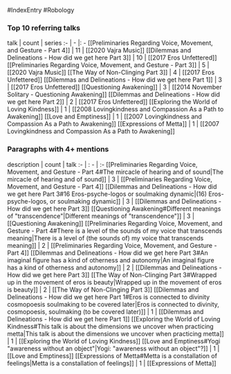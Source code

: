 #IndexEntry #Robology

### Top 10 referring talks
talk | count | series
:- | - |: -
[[Preliminaries Regarding Voice, Movement, and Gesture - Part 4]] | 11 | [[2020 Vajra Music]]
[[Dilemmas and Delineations - How did we get here Part 3]] | 10 | [[2017 Eros Unfettered]]
[[Preliminaries Regarding Voice, Movement, and Gesture - Part 3]] | 5 | [[2020 Vajra Music]]
[[The Way of Non-Clinging Part 3]] | 4 | [[2017 Eros Unfettered]]
[[Dilemmas and Delineations - How did we get here Part 1]] | 3 | [[2017 Eros Unfettered]]
[[Questioning Awakening]] | 3 | [[2014 November Solitary - Questioning Awakening]]
[[Dilemmas and Delineations - How did we get here Part 2]] | 2 | [[2017 Eros Unfettered]]
[[Exploring the World of Loving Kindness]] | 1 | [[2008 Lovingkindness and Compassion As a Path to Awakening]]
[[Love and Emptiness]] | 1 | [[2007 Lovingkindness and Compassion As a Path to Awakening]]
[[Expressions of Metta]] | 1 | [[2007 Lovingkindness and Compassion As a Path to Awakening]]

### Paragraphs with 4+ mentions
description | count | talk
:- | : - | :-
[[Preliminaries Regarding Voice, Movement, and Gesture - Part 4#The mircacle of hearing and of sound\|The mircacle of hearing and of sound]] | 3 | [[Preliminaries Regarding Voice, Movement, and Gesture - Part 4]]
[[Dilemmas and Delineations - How did we get here Part 3#16 Eros-psyche-logos or soulmaking dynamic\|(16) Eros-psyche-logos, or soulmaking dynamic]] | 3 | [[Dilemmas and Delineations - How did we get here Part 3]]
[[Questioning Awakening#Different meanings of "transcendence"\|Different meanings of "transcendence"]] | 3 | [[Questioning Awakening]]
[[Preliminaries Regarding Voice, Movement, and Gesture - Part 4#There is a level of the sounds of my voice that transcends meaning\|There is a level of (the sounds of) my voice that transcends meaning]] | 2 | [[Preliminaries Regarding Voice, Movement, and Gesture - Part 4]]
[[Dilemmas and Delineations - How did we get here Part 3#An imaginal figure has a kind of otherness and autonomy\|An imaginal figure has a kind of otherness and autonomy]] | 2 | [[Dilemmas and Delineations - How did we get here Part 3]]
[[The Way of Non-Clinging Part 3#Wrapped up in the movement of eros is beauty\|Wrapped up in the movement of eros is beauty]] | 2 | [[The Way of Non-Clinging Part 3]]
[[Dilemmas and Delineations - How did we get here Part 1#Eros is connected to divinity cosmopoesis soulmaking to be covered later\|Eros is connected to divinity, cosmopoesis, soulmaking (to be covered later)]] | 1 | [[Dilemmas and Delineations - How did we get here Part 1]]
[[Exploring the World of Loving Kindness#This talk is about the dimensions we uncover when practicing metta\|This talk is about the dimensions we uncover when practicing metta]] | 1 | [[Exploring the World of Loving Kindness]]
[[Love and Emptiness#Yogi "awareness without an object"\|Yogi: "awareness without an object"?]] | 1 | [[Love and Emptiness]]
[[Expressions of Metta#Metta is a constallation of feelings\|Metta is a constallation of feelings]] | 1 | [[Expressions of Metta]]

